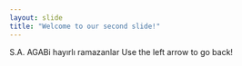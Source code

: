 ```yaml
---
layout: slide
title: "Welcome to our second slide!"
---
```

S.A. AGABi hayırlı ramazanlar
Use the left arrow to go back!